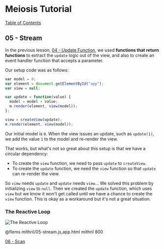 # Meiosis Tutorial

[Table of Contents](toc.html)

## 05 - Stream

In the previous lesson, [04 - Update Function](04-update-function-mithril.html), we used
**functions that return functions** to extract the `update` logic out of the view, and also to
create an event handler function that accepts a parameter.

Our setup code was as follows:

```js
var model = 0;
var element = document.getElementById("app");
var view = null;

var update = function(value) {
  model = model + value;
  m.render(element, view(model));
};

view = createView(update);
m.render(element, view(model));
```

Our initial model is `0`. When the view issues an update, such as `update(1)`, we add the value
`1` to the model and re-render the view.

That works, but what's not so great about this setup is that we have a circular dependency:

- To create the `view` function, we need to pass `update` to `createView`.
- To create the `update` function, we need the `view` function so that `update` can re-render
the view.

So `view` needs `update` and `update` needs `view`... We solved this problem by initializing
`view` to `null`. Then we created the `update` function, which uses `view` but we know it won't
get called until we have a chance to create the `view` function. This is okay as a workaround but
it's not a great situation.

### The Reactive Loop

![The Reactive Loop](05-stream-01.svg)

@flems mithril/05-stream.js,app.html mithril 800

[06 - Scan](06-scan-mithril.html)
